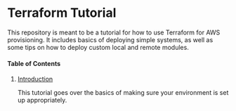 # Terraform Tutorial

This repository is meant to be a tutorial for how to use Terraform for AWS provisioning. It includes basics of deploying simple systems, as well as some tips on how to deploy custom local and remote modules.

#### Table of Contents

1. [Introduction](./1-introduction)
    
    This tutorial goes over the basics of making sure your environment is set up appropriately.

